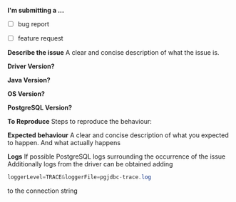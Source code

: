**I'm submitting a ...**

  <!--- What kind of an issue is this? Put an `x` in all the boxes that apply: -->
- [ ] bug report
- [ ] feature request
    

**Describe the issue**
A clear and concise description of what the issue is.

**Driver Version?** 

**Java Version?**

**OS Version?**

**PostgreSQL Version?**

**To Reproduce**
Steps to reproduce the behaviour:

**Expected behaviour**
A clear and concise description of what you expected to happen.
And what actually happens

**Logs**
If possible PostgreSQL logs surrounding the occurrence of the issue
Additionally logs from the driver can be obtained adding
```java
loggerLevel=TRACE&loggerFile=pgjdbc-trace.log 
```
to the connection string
